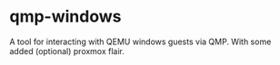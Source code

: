 # qmp-windows
A tool for interacting with QEMU windows guests via QMP. With some added (optional) proxmox flair.
